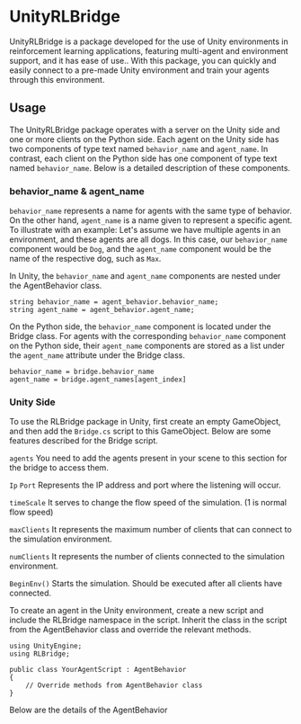 # UnityRLBridge
UnityRLBridge is a package developed for the use of Unity environments in reinforcement learning applications, featuring multi-agent and environment support, and it has ease of use.. With this package, you can quickly and easily connect to a pre-made Unity environment and train your agents through this environment.
## Usage
The UnityRLBridge package operates with a server on the Unity side and one or more clients on the Python side. Each agent on the Unity side has two components of type text named `behavior_name` and `agent_name`. In contrast, each client on the Python side has one component of type text named `behavior_name`. Below is a detailed description of these components.
### behavior_name & agent_name
`behavior_name` represents a name for agents with the same type of behavior. On the other hand, `agent_name` is a name given to represent a specific agent. To illustrate with an example: Let's assume we have multiple agents in an environment, and these agents are all dogs. In this case, our `behavior_name` component would be `Dog`, and the `agent_name` component would be the name of the respective dog, such as `Max`.

In Unity, the `behavior_name` and `agent_name` components are nested under the AgentBehavior class.
```
string behavior_name = agent_behavior.behavior_name;
string agent_name = agent_behavior.agent_name;
```

On the Python side, the `behavior_name` component is located under the Bridge class. For agents with the corresponding `behavior_name` component on the Python side, their `agent_name` components are stored as a list under the `agent_name` attribute under the Bridge class.
```
behavior_name = bridge.behavior_name
agent_name = bridge.agent_names[agent_index]
```

### Unity Side ###
To use the RLBridge package in Unity, first create an empty GameObject, and then add the `Bridge.cs` script to this GameObject. Below are some features described for the Bridge script.

`agents` You need to add the agents present in your scene to this section for the bridge to access them.

`Ip` `Port` Represents the IP address and port where the listening will occur.

`timeScale` It serves to change the flow speed of the simulation. (1 is normal flow speed)

`maxClients` It represents the maximum number of clients that can connect to the simulation environment.

`numClients` It represents the number of clients connected to the simulation environment.

`BeginEnv()` Starts the simulation. Should be executed after all clients have connected.

To create an agent in the Unity environment, create a new script and include the RLBridge namespace in the script. Inherit the class in the script from the AgentBehavior class and override the relevant methods. 

```
using UnityEngine;
using RLBridge;

public class YourAgentScript : AgentBehavior
{
    // Override methods from AgentBehavior class
}
```

Below are the details of the AgentBehavior
